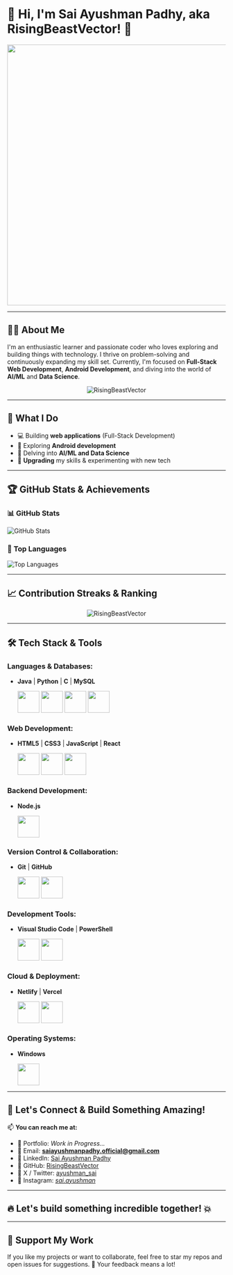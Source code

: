 # 👋 Hi, I'm **Sai Ayushman Padhy**, aka **RisingBeastVector**! 🚀

<p align="center">
  <img src="https://media.giphy.com/media/qgQUggAC3Pfv687qPC/giphy.gif" width="600";" />
</p>

---

## 🧑‍💻 **About Me**

I'm an enthusiastic learner and passionate coder who loves exploring and building things with technology. I thrive on problem-solving and continuously expanding my skill set. Currently, I'm focused on **Full-Stack Web Development**, **Android Development**, and diving into the world of **AI/ML** and **Data Science**.

<p align="center"> <img src="https://komarev.com/ghpvc/?username=RisingBeastVectorr&label=Profile%20views&color=brightgreen&style=flat" alt="RisingBeastVector" /> </p>

---

## 🌱 **What I Do**  
- 💻 Building **web applications** (Full-Stack Development)
- 📱 Exploring **Android development**
- 🤖 Delving into **AI/ML and Data Science**
- 🔧 **Upgrading** my skills & experimenting with new tech

---

## 🏆 **GitHub Stats & Achievements**

### 📊 **GitHub Stats**
![GitHub Stats](https://github-readme-stats.vercel.app/api?username=RisingBeastVector&show_icons=true&theme=radical&count_private=true)

### 🌟 **Top Languages**
![Top Languages](https://github-readme-stats.vercel.app/api/top-langs/?username=RisingBeastVector&layout=compact&theme=radical)

---

## 📈 **Contribution Streaks & Ranking**

<p align="center" >
  <img src="https://github-readme-streak-stats.herokuapp.com/?user=RisingBeastVector&theme=outrun" alt="RisingBeastVector" />
</p>

---

## 🛠️ Tech Stack & Tools

### **Languages & Databases:**
- **Java**  |  **Python**  |  **C**  |  **MySQL** 
  <p>
    <img src="https://cdn.jsdelivr.net/gh/devicons/devicon/icons/java/java-original.svg" width="50" height="50" /> 
    <img src="https://cdn.jsdelivr.net/gh/devicons/devicon/icons/python/python-original.svg" width="50" height="50" />  
    <img src="https://cdn.jsdelivr.net/gh/devicons/devicon/icons/c/c-original.svg" width="50" height="50" />  
    <img src="https://cdn.jsdelivr.net/gh/devicons/devicon/icons/mysql/mysql-original.svg" width="50" height="50" /> 
  </p>

  
### **Web Development:**
- **HTML5**  |  **CSS3**  |  **JavaScript**  |  **React**
  <p>
    <img src="https://cdn.jsdelivr.net/gh/devicons/devicon/icons/html5/html5-original.svg" width="50" height="50" />  
    <img src="https://cdn.jsdelivr.net/gh/devicons/devicon/icons/css3/css3-original.svg" width="50" height="50" />  
    <img src="https://cdn.jsdelivr.net/gh/devicons/devicon/icons/javascript/javascript-original.svg" width="50" height="50" />  
  </p>


### **Backend Development:**
- **Node.js** 
  <p>
    <img src="https://cdn.jsdelivr.net/gh/devicons/devicon/icons/nodejs/nodejs-original.svg" width="50" height="50" />  
  </p>

  
### **Version Control & Collaboration:**
- **Git**  |  **GitHub** 
  <p>
    <img src="https://cdn.jsdelivr.net/gh/devicons/devicon/icons/git/git-original.svg" width="50" height="50" />  
    <img src="https://cdn.jsdelivr.net/gh/devicons/devicon/icons/github/github-original.svg" width="50" height="50" />  
  </p>
   

### **Development Tools:**
- **Visual Studio Code**  |  **PowerShell**
  <p>
    <img src="https://cdn.jsdelivr.net/gh/devicons/devicon@latest/icons/vscode/vscode-original.svg" width="50" height="50" />  
    <img src="https://cdn.jsdelivr.net/gh/devicons/devicon@latest/icons/powershell/powershell-original.svg" width="50" height="50" />
  </p>
  

### **Cloud & Deployment:**
- **Netlify**  |  **Vercel**
  <p>  
    <img src="https://cdn.jsdelivr.net/gh/devicons/devicon/icons/netlify/netlify-original.svg" width="50" height="50" /> 
    <img src="https://cdn.jsdelivr.net/gh/devicons/devicon@latest/icons/vercel/vercel-original.svg" width="50" height="50" />
  </p>
  

### **Operating Systems:**
- **Windows**
  <p>
    <img src="https://cdn.jsdelivr.net/gh/devicons/devicon/icons/windows8/windows8-original.svg" width="50" height="50" />  
  </p>

---

## 💬 **Let's Connect & Build Something Amazing!**

📫 **You can reach me at:**  
- 📌 Portfolio:   *Work in Progress...*
- 📌 Email:       **saiayushmanpadhy.official@gmail.com**
- 📌 LinkedIn:    [Sai Ayushman Padhy](www.linkedin.com/in/sai-ayushman-padhy)
- 📌 GitHub:      [RisingBeastVector](https://github.com/RisingBeastVector) 
- 📌 X / Twitter: [ayushman_sai](https://x.com/ayushman_sai?t=SqseBv9ThAgPkhSAeZL9Qw&s=09)
- 📌 Instagram:   [_sai.ayushman_](https://www.instagram.com/_sai.ayushman_?igsh=YjNpdnhiMmR2Nmdu)
 
---

## 🔥 Let's build something incredible together! 💥

---

## 🌟 **Support My Work**
If you like my projects or want to collaborate, feel free to star my repos and open issues for suggestions. 💬 Your feedback means a lot!  
